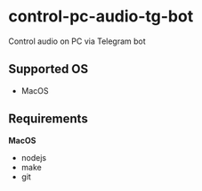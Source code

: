 # control-pc-audio-tg-bot
Control audio on PC via Telegram bot

## Supported OS

- MacOS

## Requirements

**MacOS**
- nodejs
- make
- git